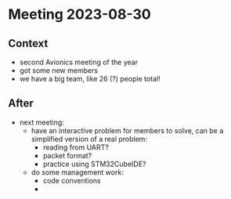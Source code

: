 # Meeting 2023-08-30

## Context
- second Avionics meeting of the year
- got some new members
- we have a big team, like 26 (?) people total!

## After
- next meeting:
    - have an interactive problem for members to solve, can be a simplified version of a real problem:
        - reading from UART?
        - packet format?
        - practice using STM32CubeIDE?
    - do some management work:
        - code conventions
        - 
